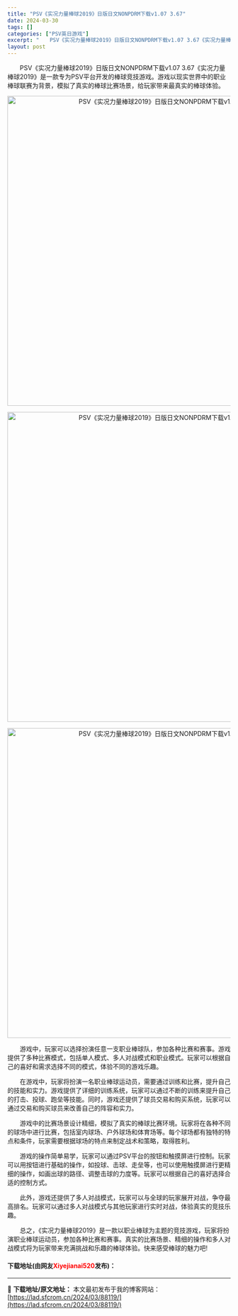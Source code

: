 ```yaml
---
title: "PSV《实况力量棒球2019》日版日文NONPDRM下载v1.07 3.67"
date: 2024-03-30
tags: []
categories: ["PSV英日游戏"]
excerpt: "　　PSV《实况力量棒球2019》日版日文NONPDRM下载v1.07 3.67《实况力量棒球2019》是一款专为PSV平台开发的棒球竞技游戏。游戏以现实世界中的职业棒球联赛为背景，模拟了真实的棒球比赛场景，给玩家带来最真实的棒球体验。 　　游戏中，玩家可以选择扮演任意一支职业棒球队，参加各种比赛和&hellip;"
layout: post
---
```


 <p>　　PSV《实况力量棒球2019》日版日文NONPDRM下载v1.07 3.67《实况力量棒球2019》是一款专为PSV平台开发的棒球竞技游戏。游戏以现实世界中的职业棒球联赛为背景，模拟了真实的棒球比赛场景，给玩家带来最真实的棒球体验。</p> <p align="center"><img align="" border="0" src="https://lad.sfcrom.cn/wp-content/uploads/2024/03/20240330_66077f7d6a4ae.webp" width="700" alt="PSV《实况力量棒球2019》日版日文NONPDRM下载v1.07 3.67" /></p> <p align="center"><img align="" border="0" src="https://lad.sfcrom.cn/wp-content/uploads/2024/03/20240330_66077f7dccf0c.webp" width="700" alt="PSV《实况力量棒球2019》日版日文NONPDRM下载v1.07 3.67" /></p> <p align="center"><img align="" border="0" src="https://lad.sfcrom.cn/wp-content/uploads/2024/03/20240330_66077f7e3571c.webp" width="700" alt="PSV《实况力量棒球2019》日版日文NONPDRM下载v1.07 3.67" /></p> <p>　　游戏中，玩家可以选择扮演任意一支职业棒球队，参加各种比赛和赛事。游戏提供了多种比赛模式，包括单人模式、多人对战模式和职业模式。玩家可以根据自己的喜好和需求选择不同的模式，体验不同的游戏乐趣。</p> <p>　　在游戏中，玩家将扮演一名职业棒球运动员，需要通过训练和比赛，提升自己的技能和实力。游戏提供了详细的训练系统，玩家可以通过不断的训练来提升自己的打击、投球、跑垒等技能。同时，游戏还提供了球员交易和购买系统，玩家可以通过交易和购买球员来改善自己的阵容和实力。</p> <p>　　游戏中的比赛场景设计精细，模拟了真实的棒球比赛环境。玩家将在各种不同的球场中进行比赛，包括室内球场、户外球场和体育场等。每个球场都有独特的特点和条件，玩家需要根据球场的特点来制定战术和策略，取得胜利。</p> <p>　　游戏的操作简单易学，玩家可以通过PSV平台的按钮和触摸屏进行控制。玩家可以用按钮进行基础的操作，如投球、击球、走垒等，也可以使用触摸屏进行更精细的操作，如画出球的路径、调整击球的力度等。玩家可以根据自己的喜好选择合适的控制方式。</p> <p>　　此外，游戏还提供了多人对战模式，玩家可以与全球的玩家展开对战，争夺最高排名。玩家可以通过多人对战模式与其他玩家进行实时对战，体验真实的竞技乐趣。</p> <p>　　总之，《实况力量棒球2019》是一款以职业棒球为主题的竞技游戏，玩家将扮演职业棒球运动员，参加各种比赛和赛事。真实的比赛场景、精细的操作和多人对战模式将为玩家带来充满挑战和乐趣的棒球体验。快来感受棒球的魅力吧!</p> <p><h4>下载地址(由网友<font color="red">Xiyejianai520</font>发布)：</h4></p> 

---
📖 **下载地址/原文地址：** 本文最初发布于我的博客网站：[https://lad.sfcrom.cn/2024/03/88119/](https://lad.sfcrom.cn/2024/03/88119/)
